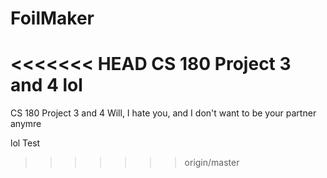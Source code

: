 # FoilMaker
<<<<<<< HEAD
CS 180 Project 3 and 4 lol
=======
CS 180 Project 3 and 4
Will, I hate you, and I don't want to be your partner anymre

lol
Test
>>>>>>> origin/master
